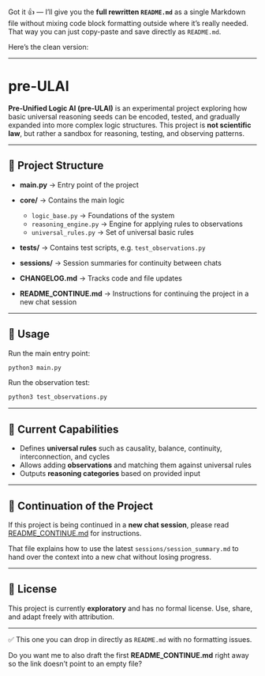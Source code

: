 Got it 👍 — I’ll give you the **full rewritten `README.md`** as a single Markdown file without mixing code block formatting outside where it’s really needed. That way you can just copy-paste and save directly as `README.md`.

Here’s the clean version:

---

# pre-ULAI

**Pre-Unified Logic AI (pre-ULAI)** is an experimental project exploring how basic universal reasoning seeds can be encoded, tested, and gradually expanded into more complex logic structures.
This project is **not scientific law**, but rather a sandbox for reasoning, testing, and observing patterns.

---

## 📂 Project Structure

* **main.py** → Entry point of the project
* **core/** → Contains the main logic

  * `logic_base.py` → Foundations of the system
  * `reasoning_engine.py` → Engine for applying rules to observations
  * `universal_rules.py` → Set of universal basic rules
* **tests/** → Contains test scripts, e.g. `test_observations.py`
* **sessions/** → Session summaries for continuity between chats
* **CHANGELOG.md** → Tracks code and file updates
* **README\_CONTINUE.md** → Instructions for continuing the project in a new chat session

---

## 🚀 Usage

Run the main entry point:

```bash
python3 main.py
```

Run the observation test:

```bash
python3 test_observations.py
```

---

## 🧪 Current Capabilities

* Defines **universal rules** such as causality, balance, continuity, interconnection, and cycles
* Allows adding **observations** and matching them against universal rules
* Outputs **reasoning categories** based on provided input

---

## 🔄 Continuation of the Project

If this project is being continued in a **new chat session**, please read
[README\_CONTINUE.md](README_CONTINUE.md) for instructions.

That file explains how to use the latest `sessions/session_summary.md` to hand over the context into a new chat without losing progress.

---

## 📜 License

This project is currently **exploratory** and has no formal license.
Use, share, and adapt freely with attribution.

---

✅ This one you can drop in directly as `README.md` with no formatting issues.

Do you want me to also draft the first **README\_CONTINUE.md** right away so the link doesn’t point to an empty file?

